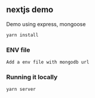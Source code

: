 ## nextjs demo

Demo using express, mongoose

```
yarn install
```

### ENV file

```
Add a env file with mongodb url
```

### Running it locally

```
yarn server
```
